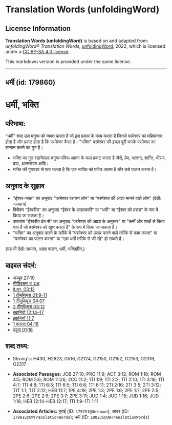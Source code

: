 # Translation Words (unfoldingWord)

## License Information

**Translation Words (unfoldingWord)** is based on and adapted from: _unfoldingWord® Translation Words_, [unfoldingWord](https://unfoldingword.org/utw), 2022, which is licensed under a [CC BY-SA 4.0 license](https://creativecommons.org/licenses/by-sa/4.0/legalcode.en).

This markdown version is provided under the same license.



--------------------------------

## धर्मी (id: 179860)

धर्मी, भक्ति
============

परिभाषा:
--------

“धर्मी” शब्द उस मनुष्य को व्यक्त करता है जो इस प्रकार के काम करता है जिनसे परमेश्वर का महिमान्वन होता है और प्रकट होता है कि परमेश्वर कैसा है। "भक्ति" परमेश्वर की इच्छा पूरी करके परमेश्वर का सम्मान करने का गुण है।

* भक्ति का गुण रखनेवाला मनुष्य पवित्र\-आत्मा के फल प्रकट करता है जैसे, प्रेम, आनन्द, शान्ति, धीरज, दया, आत्मसंयम आदि।
* भक्ति की गुणवत्ता से पता चलता है कि एक व्यक्ति को पवित्र आत्मा है और उसे पालन करना है।

अनुवाद के सुझाव
---------------

* “ईश्वर\-भक्त” का अनुवाद “परमेश्वर परायण लोग” या “परमेश्वर की आज्ञा मानने वाले लोग” (देखें: नाममात्र)
* विशेषण "ईश्वरीय" का अनुवाद "ईश्वर के आज्ञाकारी" या "धर्मी" या "ईश्वर को प्रसन्न" के रूप में किया जा सकता है।
* वाक्यांश "ईश्वरीय ढंग से" का अनुवाद "परमेश्वर की आज्ञा के अनुसार" या "कर्मों और शब्दों से किया गया है जो परमेश्वर को खुश करता है" के रूप में किया जा सकता है।
* "भक्ति" का अनुवाद करने के तरीके में "परमेश्वर को प्रसन्न करने वाले तरीके से काम करना" या "परमेश्वर का पालन करना" या "एक धर्मी तरीके से जी रहे" हो सकते हैं।

(यह भी देखें: सम्मान, आज्ञा पालन, धर्मी, भक्तिहीन,)

बाइबल संदर्भ:
-------------

* [अय्यूब 27:10](https://ref.ly/Job27:10)
* [नीतिवचन 11:09](https://ref.ly/Prov11:9)
* [प्रे.का. 03:12](https://ref.ly/Acts3:12)
* [1 तीमुथियुस 01:9–11](https://ref.ly/1Tim0:0)
* [1 तीमुथियुस 04:07](https://ref.ly/1Tim0:0)
* [2 तीमुथियुस 03:12](https://ref.ly/2Tim0:0)
* [इब्रानियों 12:14–17](https://ref.ly/Heb12:14-Heb12:17)
* [इब्रानियों 11:7](https://ref.ly/Heb11:7)
* [1 पतरस 04:18](https://ref.ly/1Pet0:0)
* [यहूदा 01:16](https://ref.ly/Jude1:16)

शब्द तथ्य:
----------

* Strong's: H430, H2623, G516, G2124, G2150, G2152, G2153, G2316, G2317

* **Associated Passages:** JOB 27:10; PRO 11:9; ACT 3:12; ROM 1:18; ROM 4:5; ROM 5:6; ROM 11:26; 2CO 11:2; 1TI 1:9; 1TI 2:2; 1TI 2:10; 1TI 3:16; 1TI 4:7; 1TI 4:8; 1TI 6:3; 1TI 6:5; 1TI 6:6; 1TI 6:11; 2TI 2:16; 2TI 3:5; 2TI 3:12; TIT 1:1; TIT 2:12; HEB 11:7; 1PE 4:18; 2PE 1:3; 2PE 1:6; 2PE 1:7; 2PE 2:5; 2PE 2:6; 2PE 2:9; 2PE 3:7; 2PE 3:11; JUD 1:4; JUD 1:15; JUD 1:16; JUD 1:18; HEB 12:14–HEB 12:17; 1TI 1:9–1TI 1:11
* **Associated Articles:** बुराई (ID: `179791@Unknown`); आदर (ID: `179915@UWTranslationWords`); धर्मी (ID: `180235@UWTranslationWords`)

